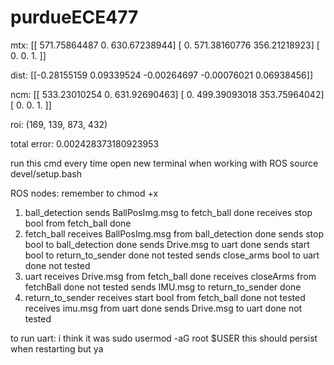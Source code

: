 # purdueECE477

mtx: [[ 571.75864487    0.          630.67238944]
 [   0.          571.38160776  356.21218923]
 [   0.            0.            1.        ]]

 dist: [[-0.28155159  0.09339524 -0.00264697 -0.00076021  0.06938456]]

 ncm: [[ 533.23010254    0.          631.92690463]
 [   0.          499.39093018  353.75964042]
 [   0.            0.            1.        ]]

roi: (169, 139, 873, 432)

total error: 0.002428373180923953

run this cmd every time open new terminal when working with ROS
source devel/setup.bash


ROS nodes:  remember to chmod +x
1. ball_detection
    sends BallPosImg.msg to fetch_ball              done
    receives stop bool from fetch_ball              done
2. fetch_ball
    receives BallPosImg.msg from ball_detection     done
    sends stop bool to ball_detection               done
    sends Drive.msg to uart                         done
    sends start bool to return_to_sender            done not tested
    sends close_arms bool to uart                   done not tested
3. uart
    receives Drive.msg from fetch_ball              done
    receives closeArms from fetchBall               done not tested
    sends IMU.msg to return_to_sender               done
4. return_to_sender
    receives start bool from fetch_ball             done not tested
    receives imu.msg from uart                      done
    sends Drive.msg to uart                         done not tested

to run uart: i think it was
sudo usermod -aG root $USER
this should persist when restarting but ya